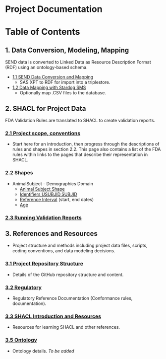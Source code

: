 
Project Documentation
=====================

# Table of Contents

## 1. Data Conversion, Modeling, Mapping

SEND data is converted to Linked Data as Resource Description Format (RDF) using an ontology-based schema.

* [1.1 SEND Data Conversion and Mapping](DataConversion.md)  
    * SAS XPT to RDF for import into a triplestore.
* [1.2 Data Mapping with Stardog SMS](DataMapping-StardogSMS.md)  
    * Optionally map .CSV files to the database.

## 2. SHACL for Project Data

FDA Validation Rules are translated to SHACL to create validation reports. 

### [2.1 Project scope, conventions](SHACL-Scope.md)

* Start here for an introduction, then progress through the descriptions of rules and shapes in section 2.2.  This page also contains a list of the FDA rules within links to the pages that describe their representation in SHACL.

### 2.2 Shapes

* AnimalSubject - Demographics Domain
    * [Animal Subject Shape](SHACL-AnimalSubject-Details.md)
    * [Identifiers USUBJID,SUBJID](SHACL-AnimalSubject-ID-Details.md)
    * [Reference Interval](SHACL-AnimalSubject-ReferenceInterval-Details.md) (start, end dates) 
    * [Age](SHACL-AnimalSubject-Age-Details.md)

### [2.3 Running Validation Reports](SHACL-RunValReport.md)


## 3. References and Resources

* Project structure and methods including project data files, scripts, coding conventions, and data modeling decisions.

### [3.1 Project Repository Structure](Repository-Ref.md)

* Details of the GitHub repository structure and content.

### [3.2 Regulatory](Regulatory-Ref.md)

* Regulatory Reference Documentation (Conformance rules, documentation).

### [3.3 SHACL Introduction and Resources](SHACL-Intro.md)

* Resources for learning SHACL and other references.

### [3.5 Ontology](Ontology-Ref.md)

* Ontology details.  *To be added*

